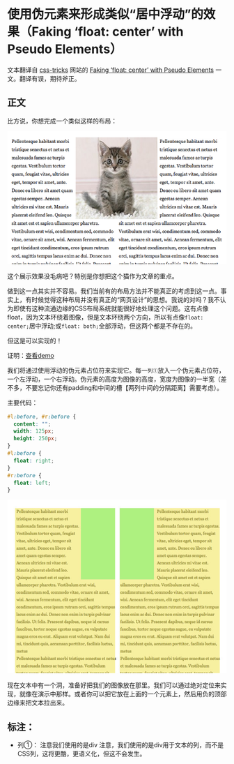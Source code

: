 # 使用伪元素来形成类似“居中浮动”的效果（Faking ‘float: center’ with Pseudo Elements）
文本翻译自 [css-tricks](https://css-tricks.com/) 网站的 [Faking ‘float: center’ with Pseudo Elements](https://css-tricks.com/float-center/) 一文。翻译有误，期待斧正。

## 正文
比方说，你想完成一个类似这样的布局：

![](../../images/css-tricks/catinmiddle1.png)

这个展示效果没毛病吧？特别是你想把这个猫作为文章的重点。

做到这一点其实并不容易。我们当前有的布局方法并不能真正的考虑到这一点。事实上，有时候觉得这种布局并没有真正的“网页设计”的思想。我说的对吗？我不认为即使有这种流通边缘的CSS布局系统就能很好地处理这个问题。这有点像float，因为文本环绕着图像，但是文本环绕两个方向，所以有点像`float: center;`居中浮动;或`float: both;`全部浮动，但这两个都是不存在的。

但这是可以实现的！

证明：[查看demo](demo/css-tricks/float-both/index.html)

我们将通过使用浮动的伪元素占位符来实现它。每一`列①`放入一个伪元素占位符，一个左浮动，一个右浮动。伪元素的高度为图像的高度，宽度为图像的一半宽（差不多，不要忘记你还有padding和中间的槽【两列中间的分隔距离】需要考虑）。

主要代码：

```css
#l:before, #r:before { 
  content: ""; 
  width: 125px; 
  height: 250px; 
}
#l:before { 
  float: right; 
}
#r:before { 
  float: left; 
}
```

![](../../images/css-tricks/psuedoplaceholders.jpg)

现在文本中有一个洞，准备好把我们的图像放在那里。我们可以通过绝对定位来实现，就像在演示中那样。或者你可以把它放在上面的一个元素上，然后用负的顶部边缘来把文本拉出来。

## 标注：
- 列①： 注意我们使用的是div
注意，我们使用的是div用于文本的列，而不是CSS列，这将更酷，更语义化，但这不会发生。